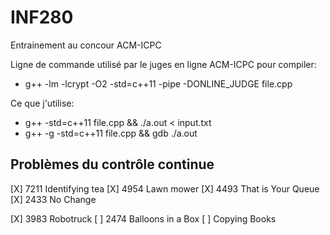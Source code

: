 # INF280
Entrainement au concour ACM-ICPC

Ligne de commande utilisé par le juges en ligne ACM-ICPC pour compiler:
* g++ -lm -lcrypt -O2 -std=c++11 -pipe -DONLINE_JUDGE file.cpp

Ce que j'utilise:
* g++ -std=c++11 file.cpp && ./a.out < input.txt
* g++ -g -std=c++11 file.cpp && gdb ./a.out

## Problèmes du contrôle continue

[X] 7211 Identifying tea
[X] 4954 Lawn mower
[X] 4493 That is Your Queue
[X] 2433 No Change

[X] 3983 Robotruck
[ ] 2474 Balloons in a Box
[ ] Copying Books
